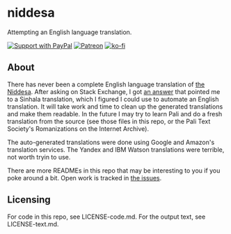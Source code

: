 # niddesa

Attempting an English language translation.

[![Support with PayPal](https://img.shields.io/badge/paypal-donate-yellow.png)](https://paypal.me/zacanger) [![Patreon](https://img.shields.io/badge/patreon-donate-yellow.svg)](https://www.patreon.com/zacanger) [![ko-fi](https://img.shields.io/badge/donate-KoFi-yellow.svg)](https://ko-fi.com/U7U2110VB)

## About

There has never been a complete English language translation of [the
Niddesa](https://en.wikipedia.org/wiki/Niddesa). After asking on Stack Exchange,
I got [an answer](https://buddhism.stackexchange.com/a/43712/19522) that pointed
me to a Sinhala translation, which I figured I could use to automate an English
translation. It will take work and time to clean up the generated translations
and make them readable. In the future I may try to learn Pali and do a fresh
translation from the source (see those files in this repo, or the Pali Text
Society's Romanizations on the Internet Archive).

The auto-generated translations were done using Google and Amazon's translation
services. The Yandex and IBM Watson translations were terrible, not worth tryin
to use.

There are more READMEs in this repo that may be interesting to you if you poke
around a bit. Open work is tracked in
[the issues](https://github.com/zacanger/niddesa/issues?q=is%3Aissue+is%3Aopen+sort%3Aupdated-desc).

## Licensing

For code in this repo, see LICENSE-code.md.
For the output text, see LICENSE-text.md.
